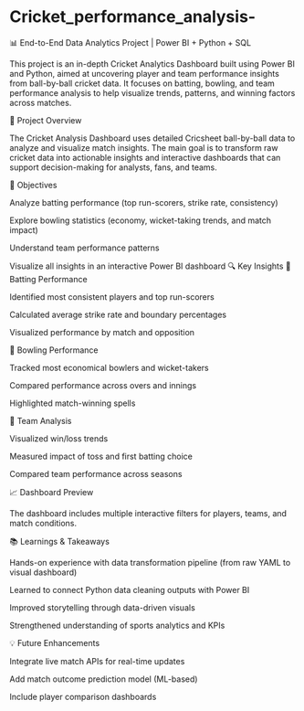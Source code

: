 # Cricket_performance_analysis-
📊 End-to-End Data Analytics Project | Power BI + Python + SQL

This project is an in-depth Cricket Analytics Dashboard built using Power BI and Python, aimed at uncovering player and team performance insights from ball-by-ball cricket data. It focuses on batting, bowling, and team performance analysis to help visualize trends, patterns, and winning factors across matches.

🚀 Project Overview

The Cricket Analysis Dashboard uses detailed Cricsheet ball-by-ball data to analyze and visualize match insights.
The main goal is to transform raw cricket data into actionable insights and interactive dashboards that can support decision-making for analysts, fans, and teams.

🧠 Objectives

Analyze batting performance (top run-scorers, strike rate, consistency)

Explore bowling statistics (economy, wicket-taking trends, and match impact)

Understand team performance patterns

Visualize all insights in an interactive Power BI dashboard
🔍 Key Insights
🏏 Batting Performance

Identified most consistent players and top run-scorers

Calculated average strike rate and boundary percentages

Visualized performance by match and opposition

🎯 Bowling Performance

Tracked most economical bowlers and wicket-takers

Compared performance across overs and innings

Highlighted match-winning spells

🧩 Team Analysis

Visualized win/loss trends

Measured impact of toss and first batting choice

Compared team performance across seasons

📈 Dashboard Preview

The dashboard includes multiple interactive filters for players, teams, and match conditions.

📚 Learnings & Takeaways

Hands-on experience with data transformation pipeline (from raw YAML to visual dashboard)

Learned to connect Python data cleaning outputs with Power BI

Improved storytelling through data-driven visuals

Strengthened understanding of sports analytics and KPIs

💡 Future Enhancements

Integrate live match APIs for real-time updates

Add match outcome prediction model (ML-based)

Include player comparison dashboards
